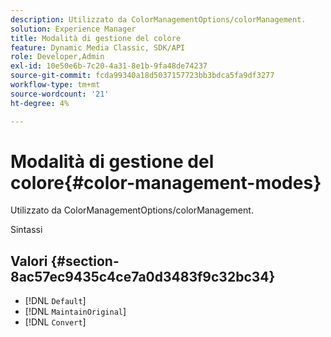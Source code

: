 ```yaml
---
description: Utilizzato da ColorManagementOptions/colorManagement.
solution: Experience Manager
title: Modalità di gestione del colore
feature: Dynamic Media Classic, SDK/API
role: Developer,Admin
exl-id: 10e50e6b-7c20-4a31-8e1b-9fa48de74237
source-git-commit: fcda99340a18d5037157723bb3bdca5fa9df3277
workflow-type: tm+mt
source-wordcount: '21'
ht-degree: 4%

---
```


# Modalità di gestione del colore{#color-management-modes}

Utilizzato da ColorManagementOptions/colorManagement.

Sintassi

## Valori {#section-8ac57ec9435c4ce7a0d3483f9c32bc34}

* [!DNL `Default`]
* [!DNL `MaintainOriginal`]
* [!DNL `Convert`]
